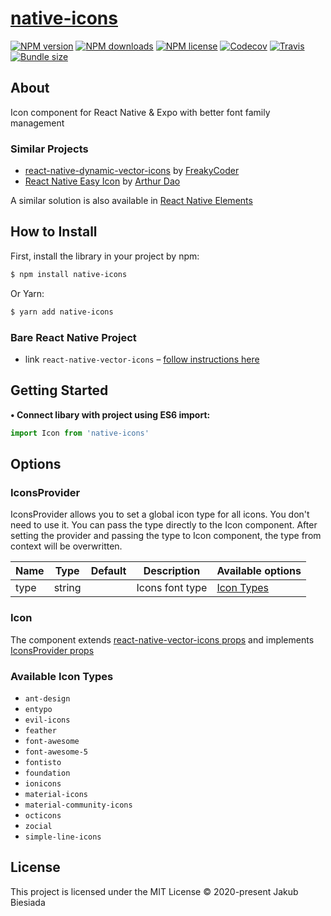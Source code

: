 # [native-icons](https://github.com/native-ly/native-icons)

[![NPM version](https://flat.badgen.net/npm/v/native-icons)](https://www.npmjs.com/package/native-icons)
[![NPM downloads](https://flat.badgen.net/npm/dm/native-icons)](https://www.npmjs.com/package/native-icons)
[![NPM license](https://flat.badgen.net/npm/license/native-icons)](https://www.npmjs.com/package/native-icons)
[![Codecov](https://flat.badgen.net/codecov/c/github/native-ly/native-icons)](https://codecov.io/gh/native-ly/native-icons)
[![Travis](https://flat.badgen.net/travis/native-ly/native-icons)](https://travis-ci.com/native-ly/native-icons)
[![Bundle size](https://flat.badgen.net/packagephobia/install/native-icons)](https://packagephobia.com/result?p=native-icons)

## About

Icon component for React Native & Expo with better font family management

### Similar Projects

- [react-native-dynamic-vector-icons](https://github.com/WrathChaos/react-native-dynamic-vector-icons/) by [FreakyCoder](https://github.com/WrathChaos/)
- [React Native Easy Icon](https://github.com/NewBieBR/react-native-easy-icon/) by [Arthur Dao](https://github.com/NewBieBR/)

A similar solution is also available in [React Native Elements](https://github.com/react-native-elements/react-native-elements/)

## How to Install

First, install the library in your project by npm:

```sh
$ npm install native-icons
```

Or Yarn:

```sh
$ yarn add native-icons
```

### Bare React Native Project

- link `react-native-vector-icons` – [follow instructions here](https://github.com/oblador/react-native-vector-icons#installation)

## Getting Started

**• Connect libary with project using ES6 import:**

```js
import Icon from 'native-icons'
```

## Options

### IconsProvider

IconsProvider allows you to set a global icon type for all icons. You don't need to use it. You can pass the type directly to the Icon component. After setting the provider and passing the type to Icon component, the type from context will be overwritten.

| Name | Type   | Default | Description     | Available options                   |
| ---- | ------ | ------- | --------------- | ----------------------------------- |
| type | string | ` `     | Icons font type | [Icon Types](#available-icon-types) |

### Icon

The component extends [react-native-vector-icons props](https://github.com/oblador/react-native-vector-icons#icon-component) and implements [IconsProvider props](#iconsprovider)

### Available Icon Types

- `ant-design`
- `entypo`
- `evil-icons`
- `feather`
- `font-awesome`
- `font-awesome-5`
- `fontisto`
- `foundation`
- `ionicons`
- `material-icons`
- `material-community-icons`
- `octicons`
- `zocial`
- `simple-line-icons`

## License

This project is licensed under the MIT License © 2020-present Jakub Biesiada
